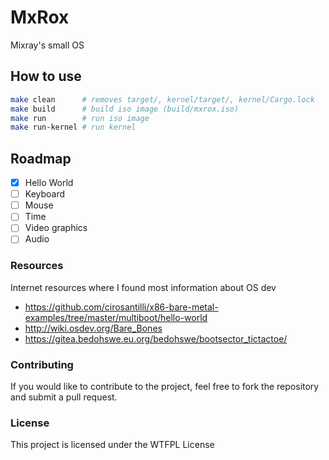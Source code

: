 # MxRox

Mixray's small OS

## How to use

```bash
make clean      # removes target/, kernel/target/, kernel/Cargo.lock
make build      # build iso image (build/mxrox.iso)
make run        # run iso image
make run-kernel # run kernel
```

## Roadmap

- [x] Hello World
- [ ] Keyboard
- [ ] Mouse
- [ ] Time
- [ ] Video graphics
- [ ] Audio

### Resources

Internet resources where I found most information about OS dev

- https://github.com/cirosantilli/x86-bare-metal-examples/tree/master/multiboot/hello-world
- http://wiki.osdev.org/Bare_Bones
- https://gitea.bedohswe.eu.org/bedohswe/bootsector_tictactoe/


### Contributing

If you would like to contribute to the project, feel free to fork the repository and submit a pull request.

### License
This project is licensed under the WTFPL License